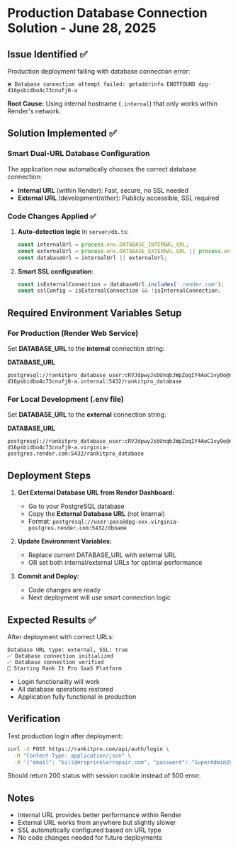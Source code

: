 # Production Database Connection Solution - June 28, 2025

## Issue Identified ✅

Production deployment failing with database connection error:
```
❌ Database connection attempt failed: getaddrinfo ENOTFOUND dpg-d16psbidbo4c73cnufj0-a
```

**Root Cause:** Using internal hostname (`.internal`) that only works within Render's network.

## Solution Implemented ✅

### Smart Dual-URL Database Configuration

The application now automatically chooses the correct database connection:

- **Internal URL** (within Render): Fast, secure, no SSL needed
- **External URL** (development/other): Publicly accessible, SSL required

### Code Changes Applied ✅

1. **Auto-detection logic** in `server/db.ts`:
   ```javascript
   const internalUrl = process.env.DATABASE_INTERNAL_URL;
   const externalUrl = process.env.DATABASE_EXTERNAL_URL || process.env.DATABASE_URL;
   const databaseUrl = internalUrl || externalUrl;
   ```

2. **Smart SSL configuration**:
   ```javascript
   const isExternalConnection = databaseUrl.includes('.render.com');
   const sslConfig = isExternalConnection && !isInternalConnection;
   ```

## Required Environment Variables Setup

### For Production (Render Web Service)

Set **DATABASE_URL** to the **internal** connection string:

**DATABASE_URL**
```
postgresql://rankitpro_database_user:cRVJdpwyJsbUnqbJWpZoqIY4AoC1vyOo@dpg-d16psbidbo4c73cnufj0-a.internal:5432/rankitpro_database
```

### For Local Development (.env file)

Set **DATABASE_URL** to the **external** connection string:

**DATABASE_URL**
```
postgresql://rankitpro_database_user:cRVJdpwyJsbUnqbJWpZoqIY4AoC1vyOo@dpg-d16psbidbo4c73cnufj0-a.virginia-postgres.render.com:5432/rankitpro_database
```

## Deployment Steps

1. **Get External Database URL from Render Dashboard:**
   - Go to your PostgreSQL database
   - Copy the **External Database URL** (not Internal)
   - Format: `postgresql://user:pass@dpg-xxx.virginia-postgres.render.com:5432/dbname`

2. **Update Environment Variables:**
   - Replace current DATABASE_URL with external URL
   - OR set both internal/external URLs for optimal performance

3. **Commit and Deploy:**
   - Code changes are ready
   - Next deployment will use smart connection logic

## Expected Results ✅

After deployment with correct URLs:

```
Database URL type: external, SSL: true
✅ Database connection initialized
✅ Database connection verified
🚀 Starting Rank It Pro SaaS Platform
```

- Login functionality will work
- All database operations restored
- Application fully functional in production

## Verification

Test production login after deployment:
```bash
curl -X POST https://rankitpro.com/api/auth/login \
  -H "Content-Type: application/json" \
  -d '{"email": "bill@mrsprinklerrepair.com", "password": "SuperAdmin2025!"}'
```

Should return 200 status with session cookie instead of 500 error.

## Notes

- Internal URL provides better performance within Render
- External URL works from anywhere but slightly slower
- SSL automatically configured based on URL type
- No code changes needed for future deployments